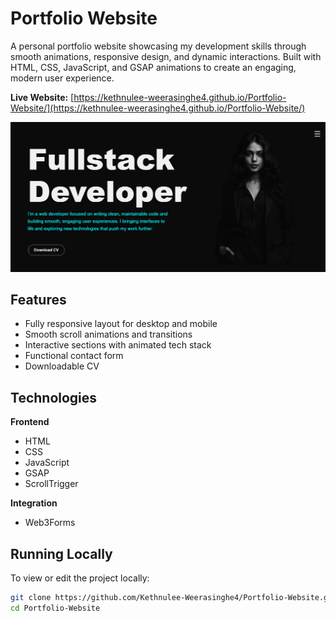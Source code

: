 # Portfolio Website

A personal portfolio website showcasing my development skills through smooth animations, responsive design, and dynamic interactions. Built with HTML, CSS, JavaScript, and GSAP animations to create an engaging, modern user experience.

**Live Website:** [https://kethnulee-weerasinghe4.github.io/Portfolio-Website/](https://kethnulee-weerasinghe4.github.io/Portfolio-Website/)

![Website Preview](./preview.png)

## Features

- Fully responsive layout for desktop and mobile
- Smooth scroll animations and transitions
- Interactive sections with animated tech stack
- Functional contact form
- Downloadable CV

## Technologies

**Frontend**

- HTML
- CSS
- JavaScript
- GSAP
- ScrollTrigger

**Integration**

- Web3Forms

## Running Locally

To view or edit the project locally:

```bash
git clone https://github.com/Kethnulee-Weerasinghe4/Portfolio-Website.git
cd Portfolio-Website
```
